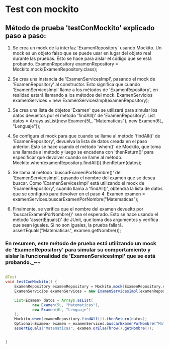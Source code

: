 # Test con mockito

## Método de prueba 'testConMockito' explicado paso a paso:

1. Se crea un mock de la interfaz 'ExamenRepository' usando Mockito. Un mock es un objeto falso que se puede usar en
   lugar del objeto real durante las pruebas. Esto se hace para aislar el código que se está probando.
   ExamenRepository examenRepository = Mockito.mock(ExamenRepository.class);

2. Se crea una instancia de 'ExamenServicesImpl', pasando el mock de 'ExamenRepository' al constructor. Esto significa
   que cuando 'ExamenServicesImpl' llame a los métodos de 'ExamenRepository', en realidad estará llamando a los métodos
   del mock.
   ExamenServicios examenServices = new ExamenServicesImpl(examenRepository);

3. Se crea una lista de objetos 'Examen' que se utilizará para simular los datos devueltos por el método 'findAll()'
   de 'ExamenRepository'.
   List<Examen> datos = Arrays.asList(new Examen(5L, "Matematicas"), new Examen(6L, "Lenguaje"));

4. Se configura el mock para que cuando se llame al método 'findAll()' de 'ExamenRepository', devuelva la lista de datos
   creada en el paso anterior. Esto se hace usando el método 'when()' de Mockito, que toma una llamada al método y luego
   se encadena con 'thenReturn()' para especificar qué devolver cuando se llame al método.
   Mockito.when(examenRepository.findAll()).thenReturn(datos);

5. Se llama al método 'buscarExamenPorNombre()' de 'ExamenServicesImpl', pasando el nombre del examen que se desea
   buscar. Como 'ExamenServicesImpl' está utilizando el mock de 'ExamenRepository', cuando llama a 'findAll()', obtendrá
   la lista de datos que se configuró para devolver en el paso 4.
   Examen examen = examenServices.buscarExamenPorNombre("Matematicas");

6. Finalmente, se verifica que el nombre del examen devuelto por 'buscarExamenPorNombre()' sea el esperado. Esto se hace
   usando el método 'assertEquals()' de JUnit, que toma dos argumentos y verifica que sean iguales. Si no son iguales,
   la prueba fallará.
   assertEquals("Matematicas", examen.getNombre());

### En resumen, este método de prueba está utilizando un mock de 'ExamenRepository' para simular su comportamiento y aislar la funcionalidad de 'ExamenServicesImpl' que se está probando._~~

```java

@Test
void testConMockito() {
    ExamenRepository examenRepository = Mockito.mock(ExamenRepository.class);
    ExamenServicios examenServices = new ExamenServicesImpl(examenRepository);

    List<Examen> datos = Arrays.asList(
            new Examen(5L, "Matematicas"),
            new Examen(6L, "Lenguaje")
    );
    Mockito.when(examenRepository.findAll()).thenReturn(datos);
    Optional<Examen> examen = examenServices.buscarExamenPorNombre("Matematicas");
    assertEquals("Matematicas", examen.orElseThrow().getNombre());


}

```
